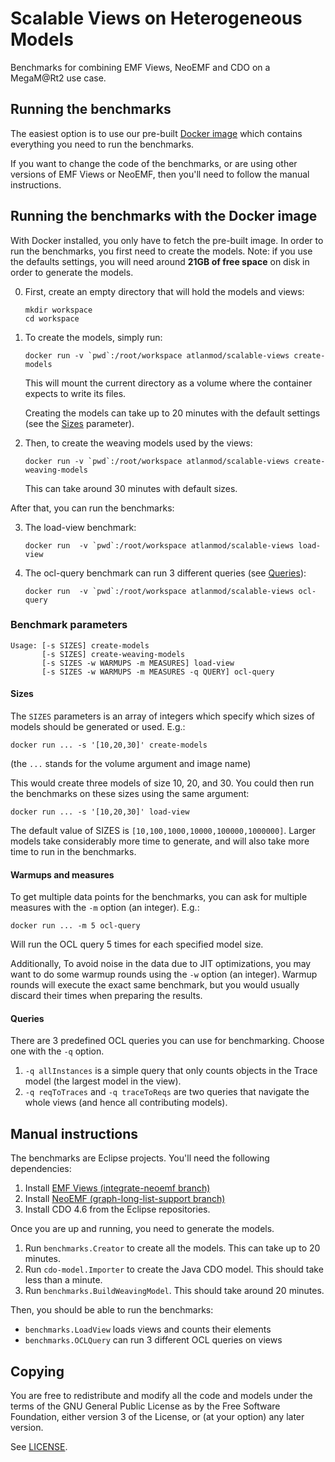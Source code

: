 # Scalable Views on Heterogeneous Models

Benchmarks for combining EMF Views, NeoEMF and CDO on a MegaM@Rt2 use case.

## Running the benchmarks

The easiest option is to use our pre-built [Docker image](docker-image) which
contains everything you need to run the benchmarks.

If you want to change the code of the benchmarks, or are using other versions of
EMF Views or NeoEMF, then you'll need to follow the manual instructions.

## Running the benchmarks with the Docker image
With Docker installed, you only have to fetch the pre-built image.  In order to
run the benchmarks, you first need to create the models.  Note: if you use the
defaults settings, you will need around **21GB of free space** on disk in order
to generate the models.

0. First, create an empty directory that will hold the models and views:
   ```
   mkdir workspace
   cd workspace
   ```

1. To create the models, simply run:
   ```
   docker run -v `pwd`:/root/workspace atlanmod/scalable-views create-models
   ```
   This will mount the current directory as a volume where the container expects
   to write its files.

   Creating the models can take up to 20 minutes with the default settings (see
   the [Sizes](#sizes) parameter).

2. Then, to create the weaving models used by the views:
   ```
   docker run -v `pwd`:/root/workspace atlanmod/scalable-views create-weaving-models
   ```
   This can take around 30 minutes with default sizes.

After that, you can run the benchmarks:

3. The load-view benchmark:
   ```
   docker run  -v `pwd`:/root/workspace atlanmod/scalable-views load-view
   ```

4. The ocl-query benchmark can run 3 different queries (see [Queries](#queries)):
   ```
   docker run  -v `pwd`:/root/workspace atlanmod/scalable-views ocl-query
   ```

### Benchmark parameters
```
Usage: [-s SIZES] create-models
       [-s SIZES] create-weaving-models
       [-s SIZES -w WARMUPS -m MEASURES] load-view
       [-s SIZES -w WARMUPS -m MEASURES -q QUERY] ocl-query
```

#### Sizes
The `SIZES` parameters is an array of integers which specify which sizes of
models should be generated or used.  E.g.:

```
docker run ... -s '[10,20,30]' create-models
```
(the `...` stands for the volume argument and image name)

This would create three models of size 10, 20, and 30.  You could then run the
benchmarks on these sizes using the same argument:

```
docker run ... -s '[10,20,30]' load-view
```

The default value of SIZES is `[10,100,1000,10000,100000,1000000]`.  Larger
models take considerably more time to generate, and will also take more time to
run in the benchmarks.

#### Warmups and measures
To get multiple data points for the benchmarks, you can ask for multiple
measures with the `-m` option (an integer).  E.g.:

```
docker run ... -m 5 ocl-query
```

Will run the OCL query 5 times for each specified model size.

Additionally, To avoid noise in the data due to JIT optimizations, you may want
to do some warmup rounds using the `-w` option (an integer).  Warmup rounds will
execute the exact same benchmark, but you would usually discard their times when
preparing the results.

#### Queries
There are 3 predefined OCL queries you can use for benchmarking.  Choose one
with the `-q` option.

1. `-q allInstances` is a simple query that only counts objects in the Trace
   model (the largest model in the view).
2. `-q reqToTraces` and `-q traceToReqs` are two queries that navigate the whole
   views (and hence all contributing models).

## Manual instructions
The benchmarks are Eclipse projects.  You'll need the following dependencies:

1. Install [EMF Views (integrate-neoemf branch)](https://github.com/atlanmod/emfviews/tree/integrate-neoemf)
2. Install [NeoEMF (graph-long-list-support branch)](https://github.com/SOM-Research/NeoEMF/tree/graph-long-list-support)
3. Install CDO 4.6 from the Eclipse repositories.

Once you are up and running, you need to generate the models.

1. Run `benchmarks.Creator` to create all the models.  This can take up to 20 minutes.
2. Run `cdo-model.Importer` to create the Java CDO model.  This should take less than a minute.
3. Run `benchmarks.BuildWeavingModel`.  This should take around 20 minutes.

Then, you should be able to run the benchmarks:

- `benchmarks.LoadView` loads views and counts their elements
- `benchmarks.OCLQuery` can run 3 different OCL queries on views

## Copying
You are free to redistribute and modify all the code and models under the terms
of the GNU General Public License as by the Free Software Foundation, either
version 3 of the License, or (at your option) any later version.

See [LICENSE](LICENSE).

[docker-image]: https://hub.docker.com/r/atlanmod/scalable-views/
